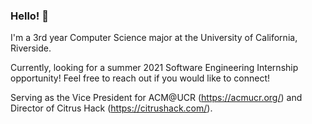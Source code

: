 ### Hello! 👋

I'm a 3rd year Computer Science major at the University of California, Riverside.

Currently, looking for a summer 2021 Software Engineering Internship opportunity! Feel free to reach out if you would like to connect!

Serving as the Vice President for ACM@UCR (https://acmucr.org/) and Director of Citrus Hack (https://citrushack.com/).

<!--
**DanialBeg/DanialBeg** is a ✨ _special_ ✨ repository because its `README.md` (this file) appears on your GitHub profile.

Here are some ideas to get you started:

- 🔭 I’m currently working on ...
- 🌱 I’m currently learning ...
- 👯 I’m looking to collaborate on ...
- 🤔 I’m looking for help with ...
- 💬 Ask me about ...
- 📫 How to reach me: ...
- 😄 Pronouns: ...
- ⚡ Fun fact: ...
-->
